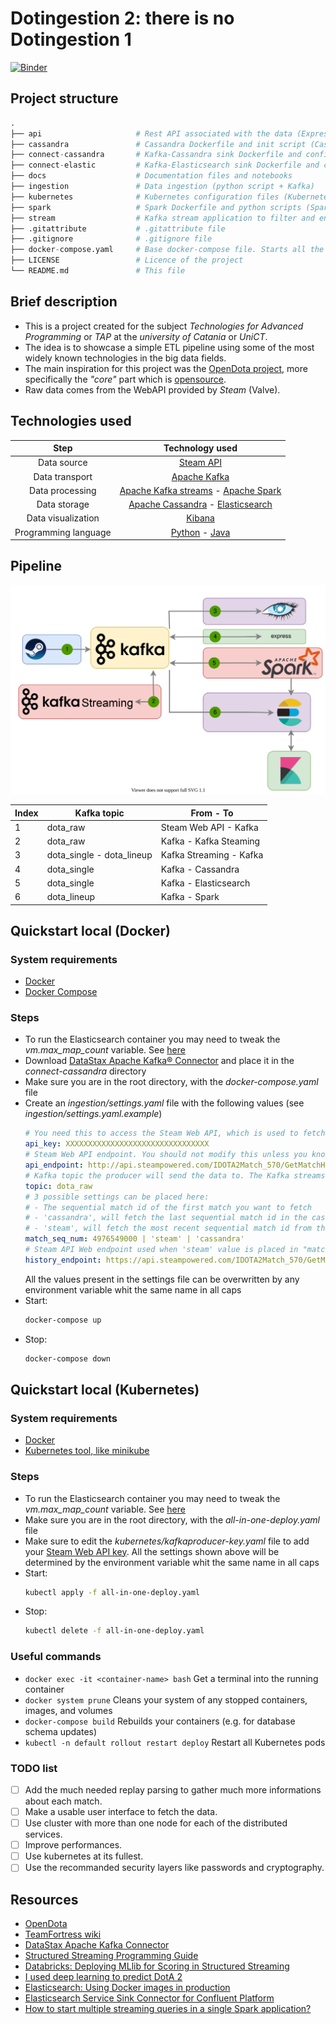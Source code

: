 # Dotingestion 2: there is no Dotingestion 1

[![Binder](https://mybinder.org/badge_logo.svg)](https://mybinder.org/v2/gh/TendTo/Dotingestion2/docs?filepath=Dotingestion2.ipynb)

## Project structure
```py
.
├── api                     # Rest API associated with the data (ExpressJS)
├── cassandra               # Cassandra Dockerfile and init script (Cassandra)
├── connect-cassandra       # Kafka-Cassandra sink Dockerfile and configurations (Kafka Connect + Cassandra)
├── connect-elastic         # Kafka-Elasticsearch sink Dockerfile and configurations (Kafka Connect + Elasticsearch)
├── docs                    # Documentation files and notebooks
├── ingestion               # Data ingestion (python script + Kafka)
├── kubernetes              # Kubernetes configuration files (Kubernetes)
├── spark                   # Spark Dockerfile and python scripts (Spark + python script)
├── stream                  # Kafka stream application to filter and enrich the input data (Kafka Streaming)
├── .gitattribute           # .gitattribute file
├── .gitignore              # .gitignore file
├── docker-compose.yaml     # Base docker-compose file. Starts all the applications
├── LICENSE                 # Licence of the project
└── README.md               # This file
```

## Brief description
- This is a project created for the subject _Technologies for Advanced Programming_ or _TAP_ at the _university of Catania_ or _UniCT_.
- The idea is to showcase a simple ETL pipeline using some of the most widely known technologies in the big data fields.
- The main inspiration for this project was the [OpenDota project](https://www.opendota.com/), more specifically the _"core"_ part which is [opensource](https://github.com/odota/core).
- Raw data comes from the WebAPI provided by _Steam_ (Valve).

## Technologies used
| Step | Technology used |
| :-: | :-: |
| Data source | [Steam API](http://api.steampowered.com/IDOTA2Match_570/GetMatchHistoryBySequenceNum/V001/) |
| Data transport | [Apache Kafka](https://kafka.apache.org/) |
| Data processing | [Apache Kafka streams](https://kafka.apache.org/documentation/streams/) - [Apache Spark](https://spark.apache.org/) |
| Data storage | [Apache Cassandra](https://cassandra.apache.org/) - [Elasticsearch](https://www.elastic.co/enterprise-search) |
| Data visualization | [Kibana](https://www.elastic.co/kibana) |
| Programming language | [Python](https://www.python.org/) - [Java](https://www.java.com/)


## Pipeline
![pipeline](docs/img/Dotingestion2-Pipeline.svg)

| Index | Kafka topic | From - To |
| - | - | - |
| 1 | dota_raw | Steam Web API - Kafka |
| 2 | dota_raw | Kafka - Kafka Steaming |
| 3 | dota_single - dota_lineup | Kafka Streaming - Kafka |
| 4 | dota_single | Kafka - Cassandra |
| 5 | dota_single | Kafka - Elasticsearch |
| 6 | dota_lineup | Kafka - Spark |

## Quickstart local (Docker)

### System requirements
- [Docker](https://www.docker.com/get-started)
- [Docker Compose](https://docs.docker.com/compose/install/)

### Steps
- To run the Elasticsearch container you may need to tweak the *vm.max_map_count* variable. See [here](https://www.elastic.co/guide/en/elasticsearch/reference/current/docker.html)
- Download [DataStax Apache Kafka® Connector](https://downloads.datastax.com/#akc) and place it in the _connect-cassandra_ directory
- Make sure you are in the root directory, with the _docker-compose.yaml_ file
- Create an _ingestion/settings.yaml_ file with the following values (see _ingestion/settings.yaml.example_)
  ```yaml
  # You need this to access the Steam Web API, which is used to fetch basic match data. You can safely use your main account to obtain the API key. You can request an API key here: https://steamcommunity.com/dev/apikey
  api_key: XXXXXXXXXXXXXXXXXXXXXXXXXXXXXXXX
  # Steam Web API endpoint. You should not modify this unless you know what you are doing
  api_endpoint: http://api.steampowered.com/IDOTA2Match_570/GetMatchHistoryBySequenceNum/V001/?key={}&start_at_match_seq_num={}
  # Kafka topic the producer will send the data to. The Kafka streams consumer expects this topic
  topic: dota_raw
  # 3 possible settings can be placed here:
  # - The sequential match id of the first match you want to fetch
  # - 'cassandra', will fetch the last sequential match id in the cassandra database
  # - 'steam', will fetch the most recent sequential match id from the "history_endpoint"
  match_seq_num: 4976549000 | 'steam' | 'cassandra'
  # Steam API Web endpoint used when 'steam' value is placed in "match_seq_num"
  history_endpoint: https://api.steampowered.com/IDOTA2Match_570/GetMatchHistory/V001/key={}&matches_requested=1
  ```
  All the values present in the settings file can be overwritten by any environment variable whit the same name in all caps
- Start:
  ```bash
  docker-compose up
  ```
- Stop:
  ```bash
  docker-compose down
  ```

## Quickstart local (Kubernetes)

### System requirements
- [Docker](https://www.docker.com/get-started)
- [Kubernetes tool, like minikube](https://kubernetes.io/docs/tasks/tools/)

### Steps
- To run the Elasticsearch container you may need to tweak the *vm.max_map_count* variable. See [here](https://www.elastic.co/guide/en/elasticsearch/reference/current/docker.html)
- Make sure you are in the root directory, with the _all-in-one-deploy.yaml_ file
- Make sure to edit the _kubernetes/kafkaproducer-key.yaml_ file to add your [Steam Web API key](https://steamcommunity.com/dev/apikey). All the settings shown above will be determined by the environment variable whit the same name in all caps
- Start:
  ```bash
  kubectl apply -f all-in-one-deploy.yaml
  ```
- Stop:
  ```bash
  kubectl delete -f all-in-one-deploy.yaml
  ```

### Useful commands
- `docker exec -it <container-name> bash` Get a terminal into the running container
- `docker system prune` Cleans your system of any stopped containers, images, and volumes
- `docker-compose build` Rebuilds your containers (e.g. for database schema updates)
- `kubectl -n default rollout restart deploy` Restart all Kubernetes pods

### TODO list
- [ ] Add the much needed replay parsing to gather much more informations about each match.
- [ ] Make a usable user interface to fetch the data.
- [ ] Use cluster with more than one node for each of the distributed services.
- [ ] Improve performances.
- [ ] Use kubernetes at its fullest.
- [ ] Use the recommanded security layers like passwords and cryptography.

## Resources
- [OpenDota](https://www.opendota.com/)
- [TeamFortress wiki](https://wiki.teamfortress.com/wiki/WebAPI/GetMatchDetails)
- [DataStax Apache Kafka Connector](https://docs.datastax.com/en/kafka/doc/kafka/kafkaIntro.html)
- [Structured Streaming Programming Guide](http://spark.apache.org/docs/latest/structured-streaming-programming-guide.html#foreachbatch)
- [Databricks: Deploying MLlib for Scoring in Structured Streaming](https://databricks.com/session/deploying-mllib-for-scoring-in-structured-streaming)
- [I used deep learning to predict DotA 2](https://www.reddit.com/r/DotA2/comments/gf1zgx/i_used_deep_learning_to_predict_dota_2_win/)
- [Elasticsearch: Using Docker images in production](https://www.elastic.co/guide/en/elasticsearch/reference/current/docker.html#docker-prod-prerequisites)
- [Elasticsearch Service Sink Connector for Confluent Platform](https://docs.confluent.io/kafka-connect-elasticsearch/current/index.html)
- [How to start multiple streaming queries in a single Spark application?](https://stackoverflow.com/questions/52762405/how-to-start-multiple-streaming-queries-in-a-single-spark-application)